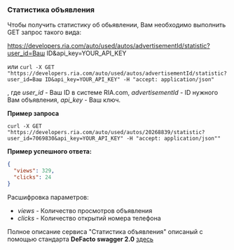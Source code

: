 ### Статистика объявления

Чтобы получить статистику об обьявлении, Вам необходимо выполнить GET запрос такого вида:

https://developers.ria.com/auto/used/autos/advertisementId/statistic?user_id=Ваш ID&api_key=YOUR_API_KEY

или `curl -X GET "https://developers.ria.com/auto/used/autos/advertisementId/statistic?user_id=Ваш ID&api_key=YOUR_API_KEY" -H "accept: application/json"`

, где *user_id* - Ваш ID в системе RIA.com, *advertisementId* - ID нужного Вам объявления, *api_key* - Ваш ключ.

**Пример запроса**

`curl -X GET "https://developers.ria.com/auto/used/autos/20268839/statistic?user_id=7069830&api_key=YOUR_API_KEY" -H "accept: application/json""`

**Пример успешного ответа:**

```json
{
  "views": 329,
  "clicks": 24
}
```
Расшифровка параметров:

- *views* - Количество просмотров объявления
- *clicks* - Количество открытий номера телефона

 Полное описание сервиса "Статистика объявления" описаный с помощью стандарта **DeFacto swagger 2.0** [здесь](http://swagger.ria.com/ui/?api=auto/advertisements#/)
